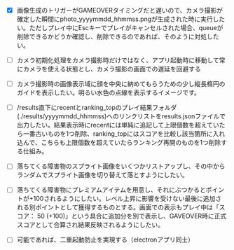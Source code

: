 - [x] 画像生成のトリガーがGAMEOVERタイミングだと遅いので、カメラ撮影が確定した瞬間にphoto_yyyymmdd_hhmmss.pngが生成された時に実行したい。ただしプレイ中にEscキーでプレイがキャンセルされた場合、queueが削除できるかどうか確認し、削除できるのであれば、そのように対処したい。

- [ ] カメラ初期化処理をカメラ撮影時だけではなく、アプリ起動時に移動して常にカメラを使える状態とし、カメラ撮影の画面での遅延を回避する

- [ ] カメラ撮影時の画像表示域に顔を中央に納めてもらうための少し縦長楕円のガイドを表示したい。明るい水色の点線を表示するイメージです。

- [ ] /results直下にrecentとranking_topのプレイ結果フォルダ(./results/yyyymmdd_hhmmss)へのリンクリストをresults.jsonファイルで出力したい。結果表示時にrecentには単純に追記して上限個数を超えていたら一番古いものを1つ削除、ranking_topにはスコアを比較し該当箇所に入れ込んで、こちらも上限個数を超えていたらランキング再開のものを1つ削除する仕組み。

- [ ] 落ちてくる障害物のスプライト画像をいくつかリストアップし、その中からランダムでスプライト画像を切り替えて落とすようにしたい。

- [ ] 落ちてくる障害物にプレミアムアイテムを用意し、それにぶつかるとポイントが+100されるようにしたい。レベル上昇に影響を受けない最後に追加される別ポイントとして獲得するものとする。画面での表示もプレイ中は「スコア： 50 (+100)」という具合に追加分を別で表示し、GAVEOVER時に正式スコアとして合算され結果反映されるようにしたい。


- [ ] 可能であれば、二重起動防止を実現する（electronアプリ同士）



